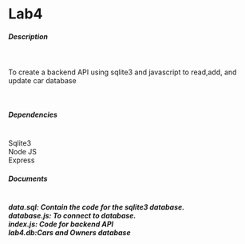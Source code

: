 # Lab4
<h5>Description</h5><br>
<p> To create a backend API using sqlite3 and javascript to read,add, and update car database </p><br>

<h5>Dependencies</h5><br>
Sqlite3<br>
Node JS <br>
Express <br>

<h5>Documents<h5><br>
data.sql: Contain the code for the sqlite3 database.<br>
database.js: To connect to database. <br>
index.js: Code for backend API <br>
lab4.db:Cars and Owners database<br>
